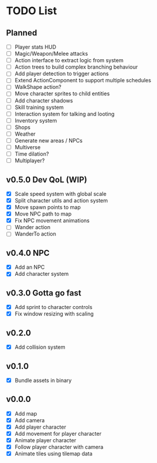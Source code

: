 # TODO List

## Planned

- [ ] Player stats HUD
- [ ] Magic/Weapon/Melee attacks
- [ ] Action interface to extract logic from system
- [ ] Action trees to build complex branching behaviour
- [ ] Add player detection to trigger actions
- [ ] Extend ActionComponent to support multiple schedules
- [ ] WalkShape action?
- [ ] Move character sprites to child entities
- [ ] Add character shadows
- [ ] Skill training system
- [ ] Interaction system for talking and looting
- [ ] Inventory system
- [ ] Shops
- [ ] Weather
- [ ] Generate new areas / NPCs
- [ ] Multiverse
- [ ] Time dilation?
- [ ] Multiplayer?

## v0.5.0 Dev QoL (WIP)

- [x] Scale speed system with global scale
- [x] Split character utils and action system
- [x] Move spawn points to map
- [x] Move NPC path to map
- [x] Fix NPC movement animations
- [ ] Wander action
- [ ] WanderTo action

## v0.4.0 NPC

- [x] Add an NPC
- [x] Add character system

## v0.3.0 Gotta go fast

- [x] Add sprint to character controls
- [x] Fix window resizing with scaling

## v0.2.0

- [x] Add collision system

## v0.1.0

- [x] Bundle assets in binary

## v0.0.0

- [x] Add map
- [x] Add camera
- [x] Add player character
- [x] Add movement for player character
- [x] Animate player character
- [x] Follow player character with camera
- [x] Animate tiles using tilemap data
